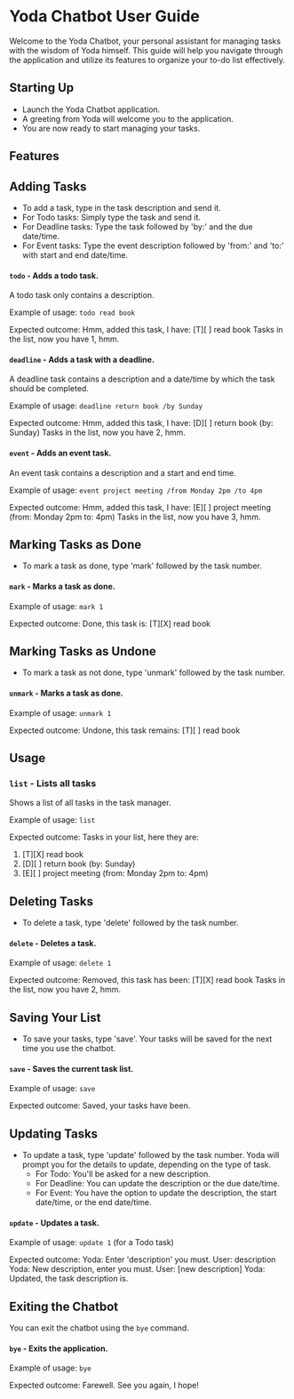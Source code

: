 # Yoda Chatbot User Guide

Welcome to the Yoda Chatbot, your personal assistant for managing tasks with the wisdom of Yoda himself. This guide will help you navigate through the application and utilize its features to organize your to-do list effectively.

## Starting Up
- Launch the Yoda Chatbot application.
- A greeting from Yoda will welcome you to the application.
- You are now ready to start managing your tasks.

## Features

## Adding Tasks
- To add a task, type in the task description and send it.
- For Todo tasks: Simply type the task and send it.
- For Deadline tasks: Type the task followed by 'by:' and the due date/time.
- For Event tasks: Type the event description followed by 'from:' and 'to:' with start and end date/time.

#### `todo` - Adds a todo task.
A todo task only contains a description.

Example of usage:
`todo read book`

Expected outcome:
Hmm, added this task, I have:
[T][ ] read book
Tasks in the list, now you have 1, hmm.

#### `deadline` - Adds a task with a deadline.
A deadline task contains a description and a date/time by which the task should be completed.

Example of usage:
`deadline return book /by Sunday`

Expected outcome:
Hmm, added this task, I have:
[D][ ] return book (by: Sunday)
Tasks in the list, now you have 2, hmm.

#### `event` - Adds an event task.
An event task contains a description and a start and end time.

Example of usage:
`event project meeting /from Monday 2pm /to 4pm`

Expected outcome:
Hmm, added this task, I have:
[E][ ] project meeting (from: Monday 2pm to: 4pm)
Tasks in the list, now you have 3, hmm.

## Marking Tasks as Done
- To mark a task as done, type 'mark' followed by the task number.

#### `mark` - Marks a task as done.

Example of usage:
`mark 1`

Expected outcome:
Done, this task is:
[T][X] read book

## Marking Tasks as Undone
- To mark a task as not done, type 'unmark' followed by the task number.

#### `unmark` - Marks a task as done.

Example of usage:
`unmark 1`

Expected outcome:
Undone, this task remains:
[T][ ] read book

## Usage

### `list` - Lists all tasks

Shows a list of all tasks in the task manager.

Example of usage:
`list`

Expected outcome:
Tasks in your list, here they are:

1. [T][X] read book
2. [D][ ] return book (by: Sunday)
3. [E][ ] project meeting (from: Monday 2pm to: 4pm)

## Deleting Tasks
- To delete a task, type 'delete' followed by the task number.

#### `delete` - Deletes a task.

Example of usage:
`delete 1`

Expected outcome:
Removed, this task has been:
[T][X] read book
Tasks in the list, now you have 2, hmm.

## Saving Your List
- To save your tasks, type 'save'. Your tasks will be saved for the next time you use the chatbot.

#### `save` - Saves the current task list.

Example of usage:
`save`

Expected outcome:
Saved, your tasks have been.

## Updating Tasks
- To update a task, type 'update' followed by the task number. Yoda will prompt you for the details to update, depending on the type of task.
    - For Todo: You'll be asked for a new description.
    - For Deadline: You can update the description or the due date/time.
    - For Event: You have the option to update the description, the start date/time, or the end date/time.

#### `update` - Updates a task.

Example of usage:
`update 1` (for a Todo task)

Expected outcome:
Yoda: Enter 'description' you must.
User: description
Yoda: New description, enter you must.
User: [new description]
Yoda: Updated, the task description is.


## Exiting the Chatbot
You can exit the chatbot using the `bye` command.

#### `bye` - Exits the application.

Example of usage:
`bye`

Expected outcome:
Farewell. See you again, I hope!
